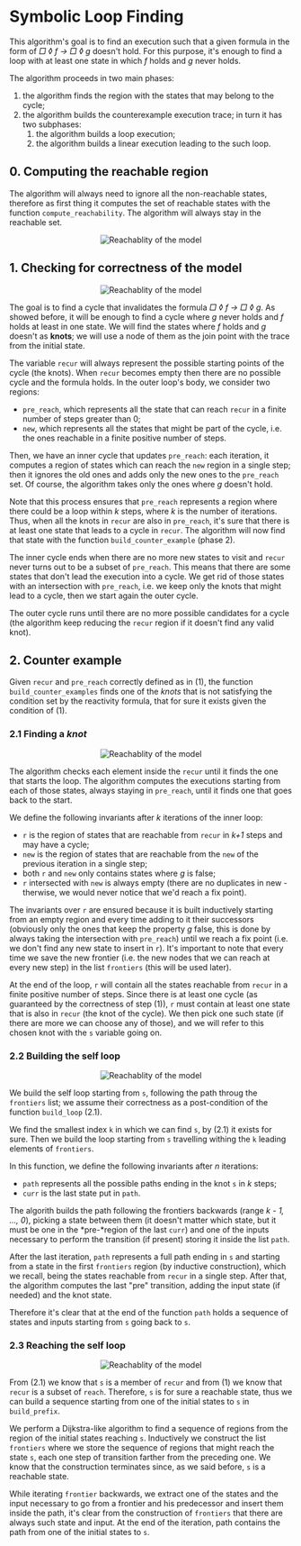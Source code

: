# Symbolic Loop Finding

This algorithm's goal is to find an execution such that a given formula in the form of *□ ◊ f -> □ ◊ g* doesn't hold. For this purpose, it's enough to find a loop with at least one state in which *f* holds and *g* never holds.

The algorithm proceeds in two main phases:

1. the algorithm finds the region with the states that may belong to the cycle;
2. the algorithm builds the counterexample execution trace; in turn it has two subphases:
    1. the algorithm builds a loop execution;
    2. the algorithm builds a linear execution leading to the such loop.

## 0. Computing the reachable region

The algorithm will always need to ignore all the non-reachable states, therefore as first thing it computes the set of reachable states with the function `compute_reachability`. The algorithm will always stay in the reachable set.

<p align="center">
  <img src="/relazione/img/reach_def.svg"
       alt="Reachablity of the model">
</p>

## 1. Checking for correctness of the model

<p align="center">
  <img src="/relazione/img/correctness_verification.svg"
       alt="Reachablity of the model">
</p>

The goal is to find a cycle that invalidates the formula *□ ◊ f -> □ ◊ g*. As showed before, it will be enough to find a cycle where *g* never holds and *f* holds at least in one state. We will find the states where *f* holds and *g* doesn't as **knots**; we will use a node of them as the join point with the trace from the initial state.

The variable `recur` will always represent the possible starting points of the cycle (the knots). When `recur` becomes empty then there are no possible cycle and the formula holds. In the outer loop's body, we consider two regions:

- `pre_reach`, which represents all the state that can reach `recur` in a finite number of steps greater than 0;
- `new`, which represents all the states that might be part of the cycle, i.e. the ones reachable in a finite positive number of steps.

Then, we have an inner cycle that updates `pre_reach`: each iteration, it computes a region of states which can reach the `new` region in a single step; then it ignores the old ones and adds only the new ones to the `pre_reach` set. Of course, the algorithm takes only the ones where *g* doesn't hold.

Note that this process ensures that `pre_reach` represents a region where there could be a loop within *k* steps, where *k* is the number of iterations. Thus, when all the knots in `recur` are also in `pre_reach`, it's sure that there is at least one state that leads to a cycle in `recur`. The algorithm will now find that state with the function `build_counter_example` (phase 2).

The inner cycle ends when there are no more new states to visit and `recur` never turns out to be a subset of `pre_reach`. This means that there are some states that don't lead the execution into a cycle. We get rid of those states with an intersection with `pre_reach`, i.e. we keep only the knots that might lead to a cycle, then we start again the outer cycle.

The outer cycle runs until there are no more possible candidates for a cycle (the algorithm keep reducing the `recur` region if it doesn't find any valid knot).



## 2. Counter example

Given `recur` and `pre_reach` correctly defined as in (1), the function
`build_counter_examples` finds one of the *knots* that is not satisfying the
condition set by the reactivity formula, that for sure it exists given the condition
of (1).

### 2.1 Finding a *knot*

<p align="center">
  <img src="/relazione/img/knot_research.svg"
       alt="Reachablity of the model">
</p>

The algorithm checks each element inside the `recur` until it finds the one that starts the loop. The algorithm computes the executions starting from each of those states, always staying in `pre_reach`, until it finds one that goes back to the start.

We define the following invariants after *k* iterations of the inner loop:

- `r` is the region of states that are reachable from `recur` in *k+1* steps and may have a cycle;
- `new` is the region of states that are reachable from the `new` of the previous iteration in a single step;
- both `r` and `new` only contains states where *g* is false;
- `r` intersected with `new` is always empty (there are no duplicates in new - therwise, we would never notice that we'd reach a fix point).

The invariants over `r` are ensured because it is built inductively starting from an
empty region and every time adding to it their successors (obviously only the ones that
keep the property *g* false, this is done by always taking the intersection with
`pre_reach`) until we reach a fix point (i.e. we don't find any new state to insert in 
`r`). It's important to note that every time we save the new frontier (i.e. the
new nodes that we can reach at every new step) in the list `frontiers` (this will
be used later).

At the end of the loop, `r` will contain all the states reachable from `recur` in a finite positive number of steps. Since there is at least one cycle (as guaranteed by the correctness of step (1)), `r` must contain at least one state that is also in `recur` (the knot of the cycle). We then pick one such state (if there are more we can choose any of those), and we will refer to this chosen knot with the `s` variable going on.

### 2.2 Building the self loop

<p align="center">
  <img src="/relazione/img/loop_building.svg"
       alt="Reachablity of the model">
</p>


We build the self loop starting from `s`, following the path throug the `frontiers` list; we assume their correctness as a post-condition of the function `build_loop` (2.1).

We find the smallest index `k` in which we can find `s`, by (2.1) it exists for sure. Then we build the loop starting from `s` travelling withing the `k` leading elements of `frontiers`.

In this function, we define the following invariants after *n* iterations:

- `path` represents all the possible paths ending in the knot `s` in *k* steps;
- `curr` is the last state put in `path`.

The algorith builds the path following the frontiers backwards (range *k - 1, ..., 0*), picking a state between them (it doesn't matter which state, but it must be one in the *pre-*region of the last `curr`) and 
one of the inputs necessary to perform the transition (if present) storing it inside the list `path`. 

After the last iteration, `path` represents a full path ending in `s` and starting from a state in the first `frontiers` region (by inductive construction), which we recall, being the states reachable from `recur` in a single step. After that, the algorithm computes the last "pre" transition, adding the input state (if needed) and the knot state.

Therefore it's clear that at the end of the function
`path` holds a sequence of states and inputs starting from `s` going back to `s`.

### 2.3 Reaching the self loop

<p align="center">
  <img src="/relazione/img/prefix_building.svg"
       alt="Reachablity of the model">
</p>

From (2.1) we know that `s` is a member of `recur` and from (1) we know that
`recur` is a subset of `reach`. Therefore, `s` is for sure a reachable state, thus we can
build a sequence starting from one of the initial states to `s` in
`build_prefix`.

We perform a Dijkstra-like algorithm to find a sequence of regions from the
region of the initial states reaching `s`. Inductively we construct the list
`frontiers` where we store the sequence of regions that might reach the state `s`,
each one step of transition farther from the preceding one. We know that the
construction terminates since, as we said before, `s` is a reachable state.

While iterating `frontier` backwards, we extract one of the states and the
input necessary to go from a frontier and his predecessor and insert them inside
the path, it's clear from the construction of `frontiers` that there are always
such state and input. At the end of the iteration, path contains the path from
one of the initial states to `s`.
